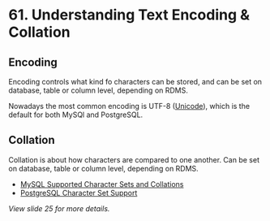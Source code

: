 # 61. Understanding Text Encoding & Collation

## Encoding

Encoding controls what kind fo characters can be stored, and can be set on database, table or column level, depending on RDMS.

Nowadays the most common encoding is UTF-8 ([Unicode](https://home.unicode.org/)), which is the default for both MySQl and PostgreSQL.

## Collation

Collation is about how characters are compared to one another. Can be set on database, table or column level, depending on RDMS.

- [MySQL Supported Character Sets and Collations](https://dev.mysql.com/doc/refman/8.0/en/charset-charsets.html)
- [PostgreSQL Character Set Support](https://www.postgresql.org/docs/current/multibyte.html)

_View slide 25 for more details._
